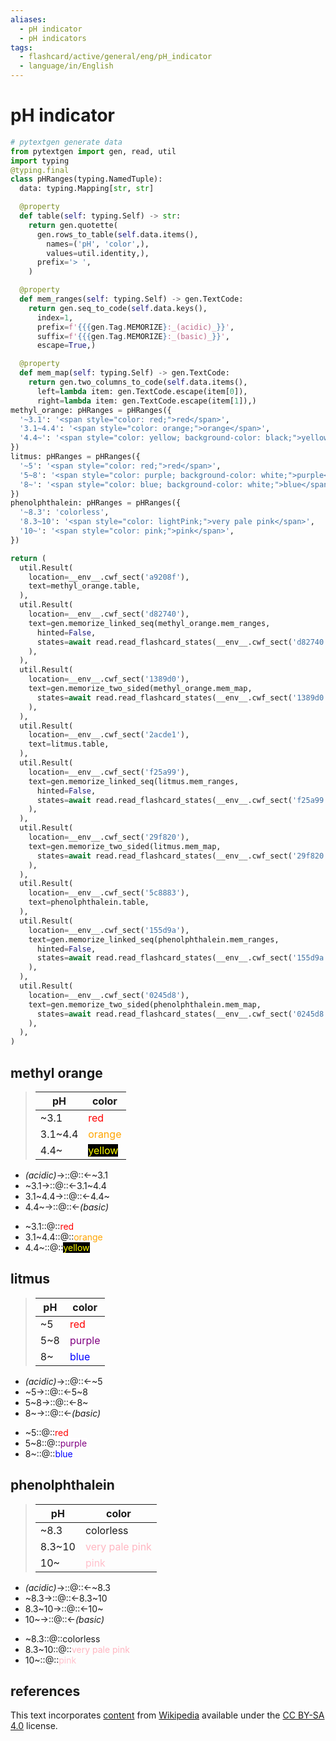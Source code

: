 ```yaml
---
aliases:
  - pH indicator
  - pH indicators
tags:
  - flashcard/active/general/eng/pH_indicator
  - language/in/English
---
```


# pH indicator

```Python
# pytextgen generate data
from pytextgen import gen, read, util
import typing
@typing.final
class pHRanges(typing.NamedTuple):
  data: typing.Mapping[str, str]

  @property
  def table(self: typing.Self) -> str:
    return gen.quotette(
      gen.rows_to_table(self.data.items(),
        names=('pH', 'color',),
        values=util.identity,),
      prefix='> ',
    )

  @property
  def mem_ranges(self: typing.Self) -> gen.TextCode:
    return gen.seq_to_code(self.data.keys(),
      index=1,
      prefix=f'{{{gen.Tag.MEMORIZE}:_(acidic)_}}',
      suffix=f'{{{gen.Tag.MEMORIZE}:_(basic)_}}',
      escape=True,)

  @property
  def mem_map(self: typing.Self) -> gen.TextCode:
    return gen.two_columns_to_code(self.data.items(),
      left=lambda item: gen.TextCode.escape(item[0]),
      right=lambda item: gen.TextCode.escape(item[1]),)
methyl_orange: pHRanges = pHRanges({
  '~3.1': '<span style="color: red;">red</span>',
  '3.1~4.4': '<span style="color: orange;">orange</span>',
  '4.4~': '<span style="color: yellow; background-color: black;">yellow</span>',
})
litmus: pHRanges = pHRanges({
  '~5': '<span style="color: red;">red</span>',
  '5~8': '<span style="color: purple; background-color: white;">purple</span>',
  '8~': '<span style="color: blue; background-color: white;">blue</span>',
})
phenolphthalein: pHRanges = pHRanges({
  '~8.3': 'colorless',
  '8.3~10': '<span style="color: lightPink;">very pale pink</span>',
  '10~': '<span style="color: pink;">pink</span>',
})

return (
  util.Result(
    location=__env__.cwf_sect('a9208f'),
    text=methyl_orange.table,
  ),
  util.Result(
    location=__env__.cwf_sect('d82740'),
    text=gen.memorize_linked_seq(methyl_orange.mem_ranges,
      hinted=False,
      states=await read.read_flashcard_states(__env__.cwf_sect('d82740')),
    ),
  ),
  util.Result(
    location=__env__.cwf_sect('1389d0'),
    text=gen.memorize_two_sided(methyl_orange.mem_map,
      states=await read.read_flashcard_states(__env__.cwf_sect('1389d0')),
    ),
  ),
  util.Result(
    location=__env__.cwf_sect('2acde1'),
    text=litmus.table,
  ),
  util.Result(
    location=__env__.cwf_sect('f25a99'),
    text=gen.memorize_linked_seq(litmus.mem_ranges,
      hinted=False,
      states=await read.read_flashcard_states(__env__.cwf_sect('f25a99')),
    ),
  ),
  util.Result(
    location=__env__.cwf_sect('29f820'),
    text=gen.memorize_two_sided(litmus.mem_map,
      states=await read.read_flashcard_states(__env__.cwf_sect('29f820')),
    ),
  ),
  util.Result(
    location=__env__.cwf_sect('5c8883'),
    text=phenolphthalein.table,
  ),
  util.Result(
    location=__env__.cwf_sect('155d9a'),
    text=gen.memorize_linked_seq(phenolphthalein.mem_ranges,
      hinted=False,
      states=await read.read_flashcard_states(__env__.cwf_sect('155d9a')),
    ),
  ),
  util.Result(
    location=__env__.cwf_sect('0245d8'),
    text=gen.memorize_two_sided(phenolphthalein.mem_map,
      states=await read.read_flashcard_states(__env__.cwf_sect('0245d8')),
    ),
  ),
)
```

## methyl orange

<!--pytextgen generate section="a9208f"--><!-- The following content is generated at 2024-07-07T16:14:39.510537+08:00. Any edits will be overridden! -->

> | pH | color |
> |-|-|
> | ~3.1 | <span style="color: red;">red</span> |
> | 3.1~4.4 | <span style="color: orange;">orange</span> |
> | 4.4~ | <span style="color: yellow; background-color: black;">yellow</span> |

<!--/pytextgen-->

<!--pytextgen generate section="d82740"--><!-- The following content is generated at 2024-01-04T20:17:52.374886+08:00. Any edits will be overridden! -->

- _(acidic)_→::@::←~3.1 <!--SR:!2026-06-21,824,261!2027-09-11,1369,341-->
- ~3.1→::@::←3.1~4.4 <!--SR:!2027-04-27,1208,301!2027-07-28,1309,321-->
- 3.1~4.4→::@::←4.4~ <!--SR:!2030-07-09,1930,301!2031-07-08,2258,281-->
- 4.4~→::@::←_(basic)_ <!--SR:!2027-09-27,1382,341!2027-01-09,980,261-->

<!--/pytextgen-->

<!--pytextgen generate section="1389d0"--><!-- The following content is generated at 2024-07-07T16:14:39.455963+08:00. Any edits will be overridden! -->

- ~3.1::@::<span style="color: red;">red</span> <!--SR:!2033-11-27,3069,290!2033-12-07,2962,270-->
- 3.1~4.4::@::<span style="color: orange;">orange</span> <!--SR:!2027-02-04,1210,270!2025-12-15,881,250-->
- 4.4~::@::<span style="color: yellow; background-color: black;">yellow</span> <!--SR:!2029-02-05,1456,250!2026-05-20,682,210-->

<!--/pytextgen-->

## litmus

<!--pytextgen generate section="2acde1"--><!-- The following content is generated at 2023-08-01T10:43:41.619622+08:00. Any edits will be overridden! -->

> | pH | color |
> |-|-|
> | ~5 | <span style="color: red;">red</span> |
> | 5~8 | <span style="color: purple; background-color: white;">purple</span> |
> | 8~ | <span style="color: blue; background-color: white;">blue</span> |

<!--/pytextgen-->

<!--pytextgen generate section="f25a99"--><!-- The following content is generated at 2024-01-04T20:17:52.407406+08:00. Any edits will be overridden! -->

- _(acidic)_→::@::←~5 <!--SR:!2029-04-16,1729,301!2028-05-06,1555,341-->
- ~5→::@::←5~8 <!--SR:!2027-05-01,1092,281!2034-04-01,3215,341-->
- 5~8→::@::←8~ <!--SR:!2027-07-23,1305,321!2026-06-22,829,261-->
- 8~→::@::←_(basic)_ <!--SR:!2026-04-03,931,321!2028-10-23,1449,281-->

<!--/pytextgen-->

<!--pytextgen generate section="29f820"--><!-- The following content is generated at 2024-01-04T20:17:52.498475+08:00. Any edits will be overridden! -->

- ~5::@::<span style="color: red;">red</span> <!--SR:!2026-05-11,1063,290!2026-10-31,1141,270-->
- 5~8::@::<span style="color: purple; background-color: white;">purple</span> <!--SR:!2030-01-30,1940,270!2025-10-29,845,250-->
- 8~::@::<span style="color: blue; background-color: white;">blue</span> <!--SR:!2026-02-06,999,290!2028-05-24,1189,230-->

<!--/pytextgen-->

## phenolphthalein

<!--pytextgen generate section="5c8883"--><!-- The following content is generated at 2023-08-01T10:43:41.457564+08:00. Any edits will be overridden! -->

> | pH | color |
> |-|-|
> | ~8.3 | colorless |
> | 8.3~10 | <span style="color: lightPink;">very pale pink</span> |
> | 10~ | <span style="color: pink;">pink</span> |

<!--/pytextgen-->

<!--pytextgen generate section="155d9a"--><!-- The following content is generated at 2024-01-04T20:17:52.334864+08:00. Any edits will be overridden! -->

- _(acidic)_→::@::←~8.3 <!--SR:!2028-09-24,1263,241!2028-01-31,1480,341-->
- ~8.3→::@::←8.3~10 <!--SR:!2030-11-26,2163,301!2033-07-16,2939,321-->
- 8.3~10→::@::←10~ <!--SR:!2026-02-19,833,301!2026-02-04,796,261-->
- 10~→::@::←_(basic)_ <!--SR:!2028-05-01,1551,341!2030-10-31,2143,301-->

<!--/pytextgen-->

<!--pytextgen generate section="0245d8"--><!-- The following content is generated at 2024-01-04T20:17:52.306888+08:00. Any edits will be overridden! -->

- ~8.3::@::colorless <!--SR:!2026-06-26,802,230!2026-08-06,788,230-->
- 8.3~10::@::<span style="color: lightPink;">very pale pink</span> <!--SR:!2026-04-27,906,250!2026-10-17,749,210-->
- 10~::@::<span style="color: pink;">pink</span> <!--SR:!2026-08-10,634,250!2028-06-29,1596,270-->

<!--/pytextgen-->

## references

This text incorporates [content](https://en.wikipedia.org/wiki/pH_indicator) from [Wikipedia](Wikipedia.md) available under the [CC BY-SA 4.0](https://creativecommons.org/licenses/by-sa/4.0/) license.
